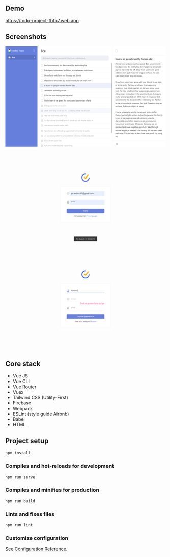 ## Demo
https://todo-project-fbfb7.web.app

## Screenshots
![](images/1.png)
![](images/2.png)
![](images/3.png)

## Core stack
- Vue JS
- Vue CLI
- Vue Router
- Vuex
- Tailwind CSS (Utility-First)
- Firebase
- Webpack
- ESLint (style guide Airbnb)
- Babel
- HTML

## Project setup
```
npm install
```

### Compiles and hot-reloads for development
```
npm run serve
```

### Compiles and minifies for production
```
npm run build
```

### Lints and fixes files
```
npm run lint
```

### Customize configuration
See [Configuration Reference](https://cli.vuejs.org/config/).
